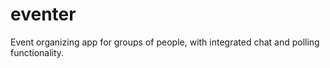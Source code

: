 # eventer
Event organizing app for groups of people, with integrated chat and polling functionality.
